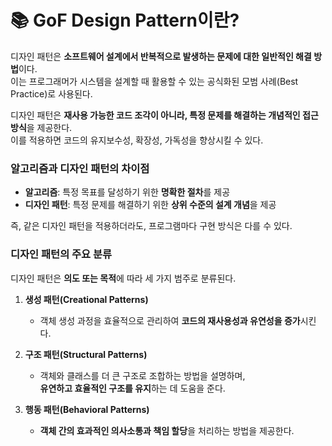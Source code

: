 # 📚 GoF Design Pattern이란?  

디자인 패턴은 **소프트웨어 설계에서 반복적으로 발생하는 문제에 대한 일반적인 해결 방법**이다.  
이는 프로그래머가 시스템을 설계할 때 활용할 수 있는 공식화된 모범 사례(Best Practice)로 사용된다.  

디자인 패턴은 **재사용 가능한 코드 조각이 아니라, 특정 문제를 해결하는 개념적인 접근 방식**을 제공한다.  
이를 적용하면 코드의 유지보수성, 확장성, 가독성을 향상시킬 수 있다.  

### 알고리즘과 디자인 패턴의 차이점  
- **알고리즘**: 특정 목표를 달성하기 위한 **명확한 절차**를 제공  
- **디자인 패턴**: 특정 문제를 해결하기 위한 **상위 수준의 설계 개념**을 제공  

즉, 같은 디자인 패턴을 적용하더라도, 프로그램마다 구현 방식은 다를 수 있다.  

### 디자인 패턴의 주요 분류  
디자인 패턴은 **의도 또는 목적**에 따라 세 가지 범주로 분류된다.  

1. **생성 패턴(Creational Patterns)**  
   - 객체 생성 과정을 효율적으로 관리하여 **코드의 재사용성과 유연성을 증가**시킨다.  

2. **구조 패턴(Structural Patterns)**  
   - 객체와 클래스를 더 큰 구조로 조합하는 방법을 설명하며,  
     **유연하고 효율적인 구조를 유지**하는 데 도움을 준다.  

3. **행동 패턴(Behavioral Patterns)**  
   - **객체 간의 효과적인 의사소통과 책임 할당**을 처리하는 방법을 제공한다.  
